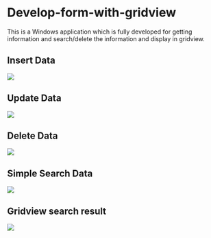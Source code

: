 # Develop-form-with-gridview
This is a Windows application which is fully developed for getting information and search/delete the information and display in gridview.

## Insert Data
<image src="https://github.com/RiyaShah08/Develop-form-with-gridview/blob/main/Output/Inserted%20Data.PNG">
<br>
 

## Update Data 
<image src="https://github.com/RiyaShah08/Develop-form-with-gridview/blob/main/Output/Updated%20Data.PNG">
<br>
  
  
## Delete Data
<image src="https://github.com/RiyaShah08/Develop-form-with-gridview/blob/main/Output/Deleted%20Data.PNG">
<br>

  
## Simple Search Data
<image src="https://github.com/RiyaShah08/Develop-form-with-gridview/blob/main/Output/search.PNG">
<br>
  
 
## Gridview search result
<image src="https://github.com/RiyaShah08/Develop-form-with-gridview/blob/main/Output/Gridview%20Result.PNG">
<br>
